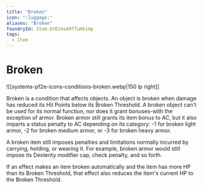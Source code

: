 ```yaml
---
title: "Broken"
icon: ":luggage:"
aliases: "Broken"
foundryId: Item.bYDJ4sA9fTuH6iHp
tags:
  - Item
---
```


# Broken
![[systems-pf2e-icons-conditions-broken.webp|150 lp right]]

Broken is a condition that affects objects. An object is broken when damage has reduced its Hit Points below its Broken Threshold. A broken object can't be used for its normal function, nor does it grant bonuses-with the exception of armor. Broken armor still grants its item bonus to AC, but it also imparts a status penalty to AC depending on its category: -1 for broken light armor, -2 for broken medium armor, or -3 for broken heavy armor.

A broken item still imposes penalties and limitations normally incurred by carrying, holding, or wearing it. For example, broken armor would still impose its Dexterity modifier cap, check penalty, and so forth.

If an effect makes an item broken automatically and the item has more HP than its Broken Threshold, that effect also reduces the item's current HP to the Broken Threshold.


